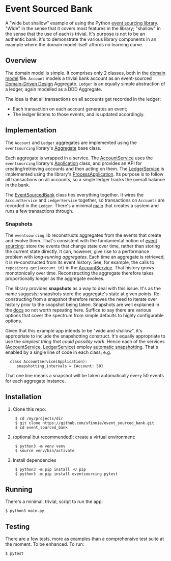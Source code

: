 # Event Sourced Bank

A "wide but shallow" example of using the Python [event sourcing library](https://github.com/pyeventsourcing/eventsourcing).  "Wide" in the sense that it covers most features in the library; "shallow" in the sense that the use of each is trivial.  It's purpose is not to be an authentic bank: it's to demonstrate the various library components in an example where the domain model itself affords no learning curve.

## Overview

The domain model is simple. It comprises only 2 classes, both in the [domain model](event_sourced_bank/domain_model.py) file.  `Account` models a trivial bank account as an event-sourced [Domain-Driven Design](https://en.wikipedia.org/wiki/Domain-driven_design) Aggregate.  `Ledger` is an equally simple abstraction of a ledger, again modelled as a DDD Aggregate.  

The idea is that all transactions on all accounts get recorded in the ledger:  

* Each transaction on each account generates an event;
* The ledger listens to those events, and is updated accordingly.

## Implementation

The `Account` and `Ledger` aggregates are implemented using the `eventsourcing` library's [Aggregate](https://eventsourcing.readthedocs.io/en/latest/topics/domain.html) base class.

Each aggregate is wrapped in a service.  The [AccountService](event_sourced_bank/account_service.py) uses the `eventsourcing` library's [Application](https://eventsourcing.readthedocs.io/en/latest/topics/application.html) class, and provides an API for creating/retrieving accounts and then acting on them.  The [LedgerService](event_sourced_bank/ledger_service.py) is implemented using the library's [ProcessApplication](https://eventsourcing.readthedocs.io/en/latest/topics/system.html).  Its purpose is to follow all transactions on all accounts, so a single ledger tracks the overall balance in the bank.

The [EventSourcedBank](event_sourced_bank/bank_system.py) class ties everything together.  It wires the `AccountService` and `LedgerService` together, so transactions on `Accounts` are recorded in the `Ledger`.  There's a minimal [main](main.py) that creates a system and runs a few transactions through. 

### Snapshots <a name="snapshots"></a>

The `eventsourcing` lib reconstructs aggregates from the events that create and evolve them.  That's consistent with the fundamental notion of [event sourcing](https://martinfowler.com/eaaDev/EventSourcing.html): store the events that change state over time, rather than storing the current state directly.  It can, however, give rise to a performance problem with *long-running aggregates*.  Each time an aggregate is retrieved, it is re-constructed from its event history.  See, for example, the calls to `repository.get(account_id)` in the [AccountService](event_sourced_bank/account_service.py).  That history grows monotonically over time.  Reconstructing the aggregate therefore takes proportionally longer as the aggregate evolves.

The library provides **snapshots** as a way to deal with this issue.  It's as the name suggests; snapshots store the aggregate's state at given points.  Re-constructing from a snapshot therefore removes the need to iterate over history prior to the snapshot being taken.  Snapshots are well explained in the [docs](https://eventsourcing.readthedocs.io/en/stable/topics/application.html#snapshotting) so not worth repeating here.  Suffice to say there are various options that cover the spectrum from simple defaults to highly configurable options.

Given that this example app intends to be "wide and shallow", it's appropriate to include the snapshotting construct.  It's equally appropriate to use the *simplest thing that could possibly work*.  Hence each of the services ([AccountService](event_sourced_bank/account_service.py), [LedgerService](event_sourced_bank/ledger_service.py)) employ [automatic snapshotting](https://eventsourcing.readthedocs.io/en/stable/topics/application.html#automatic-snapshotting).  That's enabled by a single line of code in each class; e.g. 

      class AccountService(Application):
         snapshotting_intervals = {Account: 50}

That one line means a snapshot will be taken automatically every 50 events for each aggregate instance.

## Installation

1. Clone this repo:

        $ cd /my/projects/dir
        $ git clone https://github.com/sfinnie/event_sourced_bank.git
        $ cd event_sourced_bank

2. (optional but recommended): create a virtual environment:

        $ python3 -m venv venv
        $ source venv/bin/activate

3. Install dependencies

        $ python3 -m pip install -U pip
        $ python3 -m pip install eventsourcing pytest

## Running

There's a minimal, trivial, script to run the app:

    $ python3 main.py

## Testing

There are a few tests, more as examples than a comprehensive test suite at the moment.  To be enhanced.  To run:

    $ pytest

